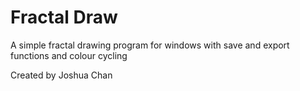 Fractal Draw
=================
A simple fractal drawing program for windows with save and export functions and colour cycling

Created by Joshua Chan
